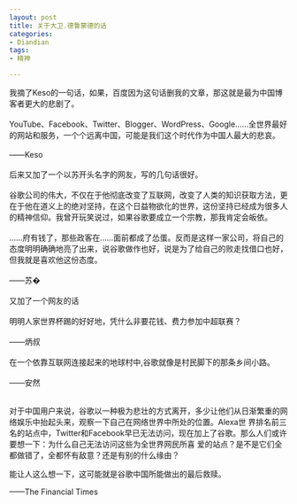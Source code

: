 ```yaml
---
layout: post
title: 关于大卫.德鲁蒙德的话
categories:
- Diandian
tags:
- 精神

---
```

我摘了Keso的一句话，如果，百度因为这句话删我的文章，那这就是最为中国博客者更大的悲剧了。
<br />
<br />YouTube、Facebook、Twitter、Blogger、WordPress、Google……全世界最好的网站和服务，一个个远离中国，可能是我们这个时代作为中国人最大的悲哀。
<br />
<br />——Keso
<br />
<br />后来又加了一个以苏开头名字的网友，写的几句话很好。
<br />
<br />谷歌公司的伟大，不仅在于他彻底改变了互联网，改变了人类的知识获取方法，更在于他在道义上的绝对坚持，在这个日益物欲化的世界，这份坚持已经成为很多人的精神信仰。我曾开玩笑说过，如果谷歌要成立一个宗教，那我肯定会皈依。
<br />
<br />……府有钱了，那些政客在……面前都成了怂蛋。反而是这样一家公司，将自己的态度明明确确地亮了出来，说谷歌做作也好，说是为了给自己的败走找借口也好，但我就是喜欢他这份态度。
<br />
<br />——苏�
<br />
<br />又加了一个网友的话
<br />
<br />明明人家世界杯踢的好好地，凭什么非要花钱、费力参加中超联赛？
<br />
<br />——炳叔
<br />
<br />在一个依靠互联网连接起来的地球村中,谷歌就像是村民脚下的那条乡间小路。
<br />
<br />——安然
<br />
<br />
<p>对于中国用户来说，谷歌以一种极为悲壮的方式离开，多少让他们从日渐繁重的网络娱乐中抬起头来，观察一下自己在网络世界中所处的位置。Alexa世 界排名前三名的站点中，Twitter和Facebook早已无法访问，现在加上了谷歌。那么人们或许要想一下：为什么自己无法访问这些为全世界网民所喜 爱的站点？是不是它们全都做错了，全都怀有敌意？还是有别的什么缘由？</p>
<p>能让人这么想一下，这可能就是谷歌中国所能做出的最后救赎。</p>
<p>——The Financial Times</p>